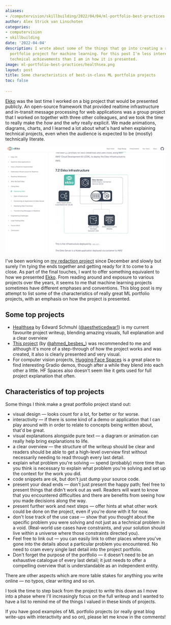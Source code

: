 ```yaml
---
aliases:
- /computervision/skillbuilding/2022/04/04/ml-portfolio-best-practices
author: Alex Strick van Linschoten
categories:
- computervision
- skillbuilding
date: '2022-04-04'
description: I wrote about some of the things that go into creating a really great
  portfolio project for machine learning. For this post I'm less interested in the
  technical achievements than I am in how it is presented.
image: ml-portfolio-best-practices/healthsea.png
layout: post
title: Some characteristics of best-in-class ML portfolio projects
toc: false

---
```


[Ekko](https://ekko-realtime.com) was the last time I worked on a big project that would be presented publicly. An open-source framework that provided realtime infrastructure and
in-transit message processing for web applications was a group project that I worked on together with three other colleagues, and we took the time to really make the *how* and the *why* really explicit. We made animations, diagrams, charts, and I learned a lot about what's hard when explaining technical projects, even when the audience is expected to be (mostly) technically literate.

![](ml-portfolio-best-practices/ekko.png "A screenshot from the Ekko website")

I've been working on [my redaction project](https://mlops.systems/categories/#redactionmodel) since December and slowly but surely I'm tying the ends together and getting ready for it to come to a close. As part of the final touches, I want to offer something equivalent to how we presented [Ekko](https://ekko-realtime.com). From reading around and exposure to various projects over the years, it seems to me that machine learning projects sometimes have different emphases and conventions. This blog post is my attempt to list some of the characteristics of really great ML portfolio projects, with an emphasis on how the project is presented.

## Some top projects

- [Healthsea](https://explosion.ai/blog/healthsea) by Edward Schmuhl ([@aestheticedwar1](https://twitter.com/aestheticedwar1)) is my current favourite project writeup, blending amazing visuals, full explanation and a clear overview
- [This project](https://www.ahmedbesbes.com/blog/end-to-end-machine-learning) (by [@ahmed_besbes_](https://twitter.com/ahmed_besbes_)) was recommended to me and although it's more of a step-through of how the project works and was created, it also is clearly presented and very visual.
- For computer vision projects, [Hugging Face Spaces](https://huggingface.co/spaces) is a great place to find interesting Gradio demos, though after a while they blend into each other a little. HF Spaces also doesn't seem like it gets used for full project explanation that often.

## Characteristics of top projects

Some things I think make a great portfolio project stand out:

- visual design — looks count for a lot, for better or for worse.
- interactivity — if there is some kind of a demo or application that I can play around with in order to relate to concepts being written about, that'd be great.
- visual explanations alongside pure text — a diagram or animation can really help bring explanations to life.
- a clear overview — the structure of the writeup should be clear and readers should be able to get a high-level overview first without necessarily needing to read through every last detail.
- explain what problem you're solving — spend (probably) more time than you think is necessary to explain what problem you're solving and set up the context for the work you did.
- code snippets are ok, but don't just dump your source code.
- present your dead ends — don't just present the happy path; feel free to present things that didn't work out as well. Readers will want to know that you encountered difficulties and there are benefits from seeing how you made decisions along the way.
- present further work and next steps — offer hints at what other work could be done on the project, even if you're done with it for now.
- don't lose track of the use case — show that you thought about the specific problem you were solving and not just as a technical problem in a void. (Real-world use cases have constraints, and your solution should live within a universe where those constraints directed you).
- Feel free to link out — you can easily link to other places where you've gone into the details about a particular problem you encountered. No need to cram every single last detail into the project portfolio.
- Don't forget the purpose of the portfolio — it doesn't need to be an exhaustive catalogue of every last detail; it just needs to offer a compelling overview that is understandable as an independent entity.

There are other aspects which are more table stakes for anything you write online — no typos, clear writing and so on.

I took the time to step back from the project to write this down as I move into a phase where I'll increasingly focus on the full writeup and I wanted to have a list to remind me of the things I valued in these kinds of projects.

If you have good examples of ML portfolio projects (or really great blog write-ups with interactivity and so on), please let me know in the comments!
